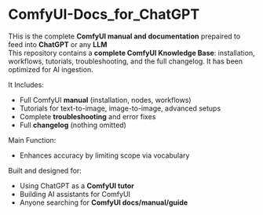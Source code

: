 # ComfyUI-Docs_for_ChatGPT

THis is the complete **ComfyUI manual and documentation** prepaired to feed into **ChatGPT** or any **LLM**  
This repository contains a **complete ComfyUI Knowledge Base**: installation, workflows, tutorials, troubleshooting, and the full changelog. It has been optimized for AI ingestion.

It Includes:
- Full ComfyUI **manual** (installation, nodes, workflows)
- Tutorials for text-to-image, image-to-image, advanced setups
- Complete **troubleshooting** and error fixes
- Full **changelog** (nothing omitted)

Main Function:
- Enhances accuracy by limiting scope via vocabulary
  
Built and designed for:
- Using ChatGPT as a **ComfyUI tutor**
- Building AI assistants for ComfyUI
- Anyone searching for **ComfyUI docs/manual/guide**
